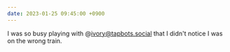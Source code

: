 ```yaml
---
date: 2023-01-25 09:45:00 +0900
---
```


I was so busy playing with @ivory@tapbots.social that I didn't notice I was on the wrong train.
